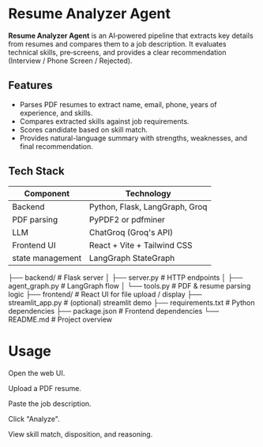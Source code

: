 #  Resume Analyzer Agent

**Resume Analyzer Agent** is an AI‑powered pipeline that extracts key details from resumes and compares them to a job description. It evaluates technical skills, pre‑screens, and provides a clear recommendation (Interview / Phone Screen / Rejected).

##  Features

- Parses PDF resumes to extract name, email, phone, years of experience, and skills.
- Compares extracted skills against job requirements.
- Scores candidate based on skill match.
- Provides natural-language summary with strengths, weaknesses, and final recommendation.

##  Tech Stack

| Component     | Technology                      |
|---------------|----------------------------------|
| Backend       | Python, Flask, LangGraph, Groq  |
| PDF parsing   | PyPDF2 or pdfminer              |
| LLM           | ChatGroq (Groq's API)          |
| Frontend UI   | React + Vite + Tailwind CSS    |
| state management | LangGraph StateGraph         |



├── backend/ # Flask server
│ ├── server.py # HTTP endpoints
│ ├── agent_graph.py # LangGraph flow
│ └── tools.py # PDF & resume parsing logic
├── frontend/ # React UI for file upload / display
├── streamlit_app.py # (optional) streamlit demo
├── requirements.txt # Python dependencies
├── package.json # Frontend dependencies
└── README.md # Project overview


# Usage
Open the web UI.

Upload a PDF resume.

Paste the job description.

Click "Analyze".

View skill match, disposition, and reasoning.